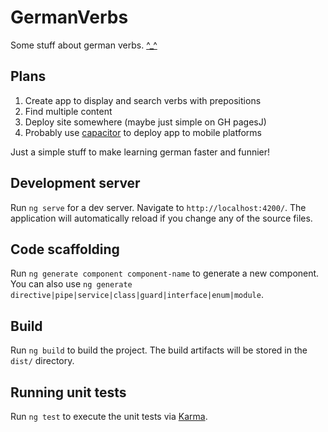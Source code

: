 # GermanVerbs
Some stuff about german verbs. [^_^](https://maximobrubov.github.io/german-verbs/)

## Plans
1. Create app to display and search verbs with prepositions
2. Find multiple content
3. Deploy site somewhere (maybe just simple on GH pagesJ)
4. Probably use [capacitor](https://betterprogramming.pub/how-to-convert-your-angular-application-to-a-native-mobile-app-android-and-ios-c212b38976df) to deploy app to mobile platforms 

Just a simple stuff to make learning german faster and funnier!

## Development server

Run `ng serve` for a dev server. Navigate to `http://localhost:4200/`. The application will automatically reload if you change any of the source files.

## Code scaffolding

Run `ng generate component component-name` to generate a new component. You can also use `ng generate directive|pipe|service|class|guard|interface|enum|module`.

## Build

Run `ng build` to build the project. The build artifacts will be stored in the `dist/` directory.

## Running unit tests

Run `ng test` to execute the unit tests via [Karma](https://karma-runner.github.io).
